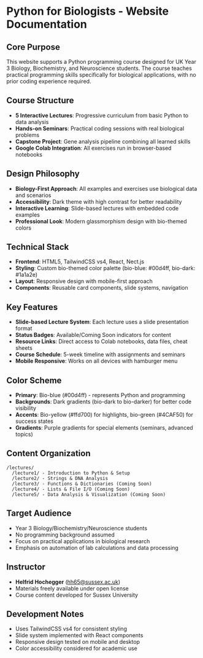 # Python for Biologists - Website Documentation

## Core Purpose
This website supports a Python programming course designed for UK Year 3 Biology, Biochemistry, and Neuroscience students. The course teaches practical programming skills specifically for biological applications, with no prior coding experience required.

## Course Structure
- **5 Interactive Lectures**: Progressive curriculum from basic Python to data analysis
- **Hands-on Seminars**: Practical coding sessions with real biological problems
- **Capstone Project**: Gene analysis pipeline combining all learned skills
- **Google Colab Integration**: All exercises run in browser-based notebooks

## Design Philosophy
- **Biology-First Approach**: All examples and exercises use biological data and scenarios
- **Accessibility**: Dark theme with high contrast for better readability
- **Interactive Learning**: Slide-based lectures with embedded code examples
- **Professional Look**: Modern glassmorphism design with bio-themed colors

## Technical Stack
- **Frontend**: HTML5, TailwindCSS vs4, React, Nect.js
- **Styling**: Custom bio-themed color palette (bio-blue: #00d4ff, bio-dark: #1a1a2e)
- **Layout**: Responsive design with mobile-first approach
- **Components**: Reusable card components, slide systems, navigation

## Key Features
- **Slide-based Lecture System**: Each lecture uses a slide presentation format
- **Status Badges**: Available/Coming Soon indicators for content
- **Resource Links**: Direct access to Colab notebooks, data files, cheat sheets
- **Course Schedule**: 5-week timeline with assignments and seminars
- **Mobile Responsive**: Works on all devices with hamburger menu

## Color Scheme
- **Primary**: Bio-blue (#00d4ff) - represents Python and programming
- **Backgrounds**: Dark gradients (bio-dark to bio-darker) for better code visibility
- **Accents**: Bio-yellow (#ffd700) for highlights, bio-green (#4CAF50) for success states
- **Gradients**: Purple gradients for special elements (seminars, advanced topics)

## Content Organization
```
/lectures/
  /lecture1/ - Introduction to Python & Setup
  /lecture2/ - Strings & DNA Analysis
  /lecture3/ - Functions & Dictionaries (Coming Soon)
  /lecture4/ - Lists & File I/O (Coming Soon)
  /lecture5/ - Data Analysis & Visualization (Coming Soon)
```

## Target Audience
- Year 3 Biology/Biochemistry/Neuroscience students
- No programming background assumed
- Focus on practical applications in biological research
- Emphasis on automation of lab calculations and data processing

## Instructor
- **Helfrid Hochegger** (hh65@sussex.ac.uk)
- Materials freely available under open license
- Course content developed for Sussex University

## Development Notes
- Uses TailwindCSS vs4 for consistent styling
- Slide system implemented with React components
- Responsive design tested on mobile and desktop
- Color accessibility considered for academic use